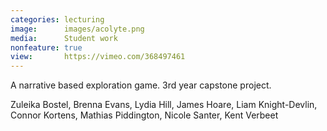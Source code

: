 ```yaml
---
categories: lecturing
image:      images/acolyte.png
media:      Student work
nonfeature: true
view:       https://vimeo.com/368497461
---
```

A narrative based exploration game. 3rd year capstone project.

Zuleika Bostel, Brenna Evans, Lydia Hill, James Hoare, Liam Knight-Devlin,
Connor Kortens, Mathias Piddington, Nicole Santer, Kent Verbeet
